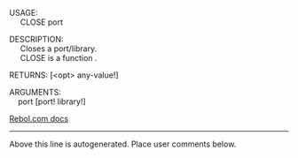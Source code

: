 USAGE:  
&nbsp;&nbsp;&nbsp;&nbsp;&nbsp;CLOSE&nbsp;port&nbsp;  
  
DESCRIPTION:  
&nbsp;&nbsp;&nbsp;&nbsp;&nbsp;Closes&nbsp;a&nbsp;port/library.  
&nbsp;&nbsp;&nbsp;&nbsp;&nbsp;CLOSE&nbsp;is&nbsp;a&nbsp;function&nbsp;.  
  
RETURNS:&nbsp;[&lt;opt&gt;&nbsp;any-value!]  
  
ARGUMENTS:  
&nbsp;&nbsp;&nbsp;&nbsp;port&nbsp;[port!&nbsp;library!]  

[Rebol.com docs](http://www.rebol.com/r3/docs/functions/close.html)
___
Above this line is autogenerated. Place user comments below.